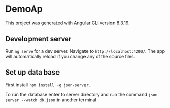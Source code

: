 # DemoAp

This project was generated with [Angular CLI](https://github.com/angular/angular-cli) version 8.3.19.

## Development server

Run `ng serve` for a dev server. Navigate to `http://localhost:4200/`. The app will automatically reload if you change any of the source files.

## Set up data base

First install `npm install -g json-server`.

To run the database enter to server directory and run the command `json-server --watch db.json` in another terminal

